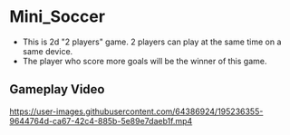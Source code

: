 # Mini_Soccer
- This is 2d "2 players" game. 2 players can play at the same time on a same device.
- The player who score more goals will be the winner of this game.

## Gameplay Video

https://user-images.githubusercontent.com/64386924/195236355-9644764d-ca67-42c4-885b-5e89e7daeb1f.mp4

